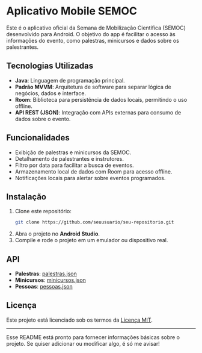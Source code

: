 

# Aplicativo Mobile SEMOC

Este é o aplicativo oficial da Semana de Mobilização Científica (SEMOC) desenvolvido para Android. O objetivo do app é facilitar o acesso às informações do evento, como palestras, minicursos e dados sobre os palestrantes.

## Tecnologias Utilizadas
- **Java**: Linguagem de programação principal.
- **Padrão MVVM**: Arquitetura de software para separar lógica de negócios, dados e interface.
- **Room**: Biblioteca para persistência de dados locais, permitindo o uso offline.
- **API REST (JSON)**: Integração com APIs externas para consumo de dados sobre o evento.

## Funcionalidades
- Exibição de palestras e minicursos da SEMOC.
- Detalhamento de palestrantes e instrutores.
- Filtro por data para facilitar a busca de eventos.
- Armazenamento local de dados com Room para acesso offline.
- Notificações locais para alertar sobre eventos programados.

## Instalação
1. Clone este repositório:
   ```bash
   git clone https://github.com/seuusuario/seu-repositorio.git
   ```
2. Abra o projeto no **Android Studio**.
3. Compile e rode o projeto em um emulador ou dispositivo real.

## API
- **Palestras**: [palestras.json](https://raw.githubusercontent.com/ucsal/semoc/main/api/palestras.json)
- **Minicursos**: [minicursos.json](https://raw.githubusercontent.com/ucsal/semoc/main/api/minicursos.json)
- **Pessoas**: [pessoas.json](https://raw.githubusercontent.com/ucsal/semoc/main/api/pessoas.json)

## Licença
Este projeto está licenciado sob os termos da [Licença MIT](LICENSE).

---

Esse README está pronto para fornecer informações básicas sobre o projeto. Se quiser adicionar ou modificar algo, é só me avisar!
